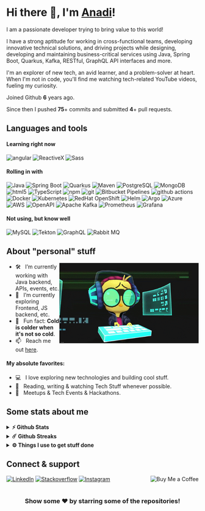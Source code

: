 # Hi there 👋, I'm [Anadi](https://github.com/anadinema)!

I am a passionate developer trying to bring value to this world!

I have a strong aptitude for working in cross-functional teams,
developing innovative technical solutions, and driving projects while designing, developing and maintaining business-critical services using Java,
Spring Boot, Quarkus, Kafka, RESTful, GraphQL API interfaces and more.

I'm an explorer of new tech, an avid learner, and a problem-solver at heart. When I'm not in code, you'll find me watching tech-related YouTube videos, fueling my curiosity.

Joined Github **6** years ago.

Since then I pushed **75**+ commits and submitted **4**+ pull requests.

## Languages and tools

#### Learning right now

<p>
  <img alt="angular" src="https://img.shields.io/badge/Angular-DD0031?style=for-the-badge&logo=angular&&logoColor=white" />
  <img alt="ReactiveX" src="https://img.shields.io/badge/RxJs-B7178C?style=for-the-badge&logo=reactivex&&logoColor=white" />
  <img alt="Sass" src="https://img.shields.io/badge/Sass-CC6699?style=for-the-badge&logo=sass&&logoColor=white" />
  
</p>

#### Rolling in with
<p>
  <img alt="Java" src="https://img.shields.io/badge/java-437291?style=for-the-badge&logo=openjdk&&logoColor=white" />
  <img alt="Spring Boot" src="https://img.shields.io/badge/Spring Boot-6DB33F?style=for-the-badge&logo=spring&&logoColor=white" /> 
  <img alt="Quarkus" src="https://img.shields.io/badge/Quarkus-4695EB?style=for-the-badge&logo=quarkus&&logoColor=white" />
  <img alt="Maven" src="https://img.shields.io/badge/Maven-C71A36?style=for-the-badge&logo=apachemaven&&logoColor=white" />
  <img alt="PostgreSQL" src="https://img.shields.io/badge/PostgreSQL-4169E1?style=for-the-badge&logo=postgresql&&logoColor=white" />
  <img alt="MongoDB" src="https://img.shields.io/badge/MongoDB-47A248?style=for-the-badge&logo=mongodb&&logoColor=white" />
  <img alt="html5" src="https://img.shields.io/badge/HTML5-E34F26?style=for-the-badge&logo=html5&&logoColor=white" />
  <img alt="TypeScript" src="https://img.shields.io/badge/TypeScript-007ACC?style=for-the-badge&logo=typescript&&logoColor=white" />
  <img alt="npm" src="https://img.shields.io/badge/NPM-CB3837?style=for-the-badge&logo=npm&&logoColor=white" />
  <img alt="git" src="https://img.shields.io/badge/Git-F05032?style=for-the-badge&logo=git&&logoColor=white" />
  <img alt="Bitbucket Pipelines" src="https://img.shields.io/badge/Bitbucket_Pipelines-0052CC?style=for-the-badge&logo=bitbucket&&logoColor=white" />
  <img alt="github actions" src="https://img.shields.io/badge/Github_Actions-2088FF?style=for-the-badge&logo=github-actions&&logoColor=white" />
  <img alt="Docker" src="https://img.shields.io/badge/Docker-46a2f1?style=for-the-badge&logo=docker&&logoColor=white" />
  <img alt="Kubernetes" src="https://img.shields.io/badge/Kubernetes-326CE5?style=for-the-badge&logo=kubernetes&&logoColor=white" />
  <img alt="RedHat OpenShift" src="https://img.shields.io/badge/OpenShift-EE0000?style=for-the-badge&logo=redhatopenshift&&logoColor=white" />
  <img alt="Helm" src="https://img.shields.io/badge/Helm-0F1689?style=for-the-badge&logo=helm&&logoColor=white" />
  <img alt="Argo" src="https://img.shields.io/badge/Argo-EF7B4D?style=for-the-badge&logo=argo&&logoColor=white" />
  <img alt="Azure" src="https://img.shields.io/badge/Azure-1a73e8?style=for-the-badge&logo=microsoftazure&&logoColor=white" />
  <img alt="AWS" src="https://img.shields.io/badge/AWS-232F3E?style=for-the-badge&logo=amazonaws&&logoColor=white" />
  <img alt="OpenAPI" src="https://img.shields.io/badge/OpenAPI-6BA539?style=for-the-badge&logo=openapiinitiative&&logoColor=white" />
  <img alt="Apache Kafka" src="https://img.shields.io/badge/Kafka-231F20?style=for-the-badge&logo=apachekafka&&logoColor=white" />
  <img alt="Prometheus" src="https://img.shields.io/badge/Prometheus-E6522C?style=for-the-badge&logo=prometheus&&logoColor=white" />
  <img alt="Grafana" src="https://img.shields.io/badge/Grafana-F46800?style=for-the-badge&logo=grafana&&logoColor=white" />
</p>

#### Not using, but know well
<p>
  <img alt="MySQL" src="https://img.shields.io/badge/MySQL-4479A1?style=for-the-badge&logo=mysql&&logoColor=white" />
  <img alt="Tekton" src="https://img.shields.io/badge/Tekton-FD495C?style=for-the-badge&logo=tekton&&logoColor=white" />
  <img alt="GraphQL" src="https://img.shields.io/badge/GraphQL-E10098?style=for-the-badge&logo=graphql&&logoColor=white" />
  <img alt="Rabbit MQ" src="https://img.shields.io/badge/RabbitMQ-FF6600?style=for-the-badge&logo=rabbitmq&&logoColor=white" />
</p>

## About "personal" stuff

<img align="right" height="210" width="365" alt="" src="resources/gig-code.gif" />

- 🛠 &nbsp; I’m currently working with Java backend, APIs, events, etc.
- 🚀 &nbsp; I’m currently exploring Frontend, JS backend, etc.
- 👾 &nbsp; Fun fact: **Cold is colder when it's not so cold**.
- 📫 &nbsp; Reach me out [here](mailto:anadi.nema@outlook.com).

#### My absolute favorites:

- 💻 &nbsp; I love exploring new technologies and building cool stuff.
- 📰 &nbsp; Reading, writing & watching Tech Stuff whenever possible.
- 🍕 &nbsp; Meetups & Tech Events & Hackathons.

## Some stats about me

<details>
  <summary><b>⚡ Github Stats</b></summary>
  <br />
  <div align="center">
  <img height="180em" src="https://github-readme-stats.vercel.app/api?username=anadinema&show_icons=true&hide_border=true&&count_private=true&include_all_commits=true&theme=transparent&rank_icon=github" />
  <img height="180em" src="https://github-readme-stats.vercel.app/api/top-langs/?username=anadinema&exclude_repo=KNN-Image-Classification&show_icons=true&hide_border=true&layout=compact&langs_count=10&theme=transparent"/>
  </div>
</details>

<details>
  <summary><b>☄️ Github Streaks</b></summary>

  <br />
  <div align="center">
  <img height="180em" src="https://github-readme-streak-stats.herokuapp.com/?user=anadinema&hide_border=true&theme=transparent" />
  </div>
</details>

<details>
  <br />
  <summary><b>⚙️ Things I use to get stuff done</b></summary>
  	<ul>
  	    <li><b>OS:</b> MacOS 14 Sonoma</li>
	    <li><b>Laptop: </b> Macbook Pro M2 Pro</li>
  	    <li><b>Browser: </b> Brave & Safari</li>
	    <li><b>Terminal: </b> iTerm2</li>
        <li><b>Shell: </b> zsh with Oh My Zsh (PowerLevel10k)</li>
	    <li><b>IDE:</b> Intellij IDEA Ultimate, XCode</li>
	    <li><b>Code Editor:</b> VSCode & Sublime text</li>
 	    <li><b>Other Tools:</b> Things 3, Postman, Notion, 1Password and Surfshark</li>
	    <li><b>To Stay Updated:</b> Dev.to, tldr, YouTube</li>
	</ul>
</details>


## Connect & support

<a href="http://linkedin.com/in/nemaanadi" target="_blank"><img alt="LinkedIn" src="https://img.shields.io/badge/LinkedIn-0A66C2?style=for-the-badge&logo=linkedin&&logoColor=white" /></a>
<a href="https://stackoverflow.com/users/23308314/anadinema" target="_blank"><img alt="Stackoverflow" src="https://img.shields.io/badge/Stack_overflow-F58025?style=for-the-badge&logo=stackoverflow&&logoColor=white" /></a>
<a href="https://www.instagram.com/evigisanadi" target="_blank"><img alt="Instagram" src="https://img.shields.io/badge/Instagram-E4405F?style=for-the-badge&logo=instagram&&logoColor=white" /></a>
<a href="https://www.buymeacoffee.com/anadinema" target="_blank"><img align="right" alt="Buy Me a Coffee" src="https://img.shields.io/badge/Buy_Me_A_Coffee-FFDD00?style=for-the-badge&logo=buymeacoffee&&logoColor=black" /></a>

#

<div align="center">

### Show some ❤️ by starring some of the repositories!

</div>